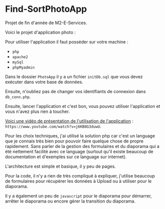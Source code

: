 # Find-SortPhotoApp
Projet de fin d'année de M2-E-Services.

Voici le projet d'application photo :

Pour utiliser l'application il faut posséder sur votre machine :

 - `php`
 - `apache2`
 - `mySql`
 - `phpMyadmin`

Dans le dossier `PhotoApp` il y a un fichier `initDb.sql` que vous devez exécuter dans votre base de données.

Ensuite, n'oubliez pas de changer vos identifiants de connexion dans `db_conn.php`.

Ensuite, lancer l'application et c'est bon, vous pouvez utiliser l'application et vous n'avez plus rien à toucher.



[Voici une vidéo de présentation de l'utilisation de l'application](https://www.youtube.com/watch?v=j6KB8G3duwU) : `https://www.youtube.com/watch?v=j6KB8G3duwU`.



Pour les choix techniques, j'ai utilisé la solution php car c'est un language que je connais très bien pour pouvoir faire quelque chose de propre rapidement. Sans parler de la gestion des formulaires et du diaporama qui a été nettement facilité avec ce language (surtout qu'il existe beaucoup de documentation et d'exemples sur ce language sur internet).

L'architecture est simple et basique, il y peu de pages.

Pour la code, il n'y a rien de très compliqué à expliquer, j'utilise beaucoup de formulaires pour récupérer les données à Upload ou à utiliser pour le diaporama.

Il y a également un peu de `javascript` pour le diaporama pour démarrer, arrêter le diaporama ou encore gérer la transition du diaporama. 
